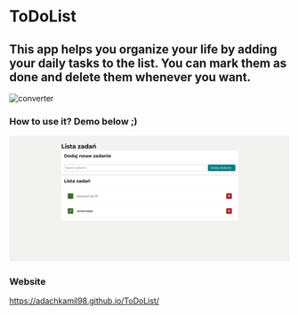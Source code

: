 # ToDoList

## This app helps you organize your life by adding your daily tasks to the list. You can mark them as done and delete them whenever you want.

<img src="https://53.fs1.hubspotusercontent-na1.net/hub/53/hubfs/To_Do_List.png?width=595&height=400&name=To_Do_List.png" alt="converter" width="200"/>

### How to use it? Demo below ;)

![gif](/videos/usageDemo.gif)

### Website

https://adachkamil98.github.io/ToDoList/
